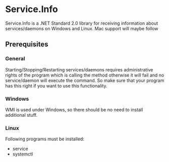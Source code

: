 # Service.Info
Service.Info is a .NET Standard 2.0 library for receiving information about services/daemons on Windows and Linux. Mac support will maybe follow

## Prerequisites
### General
Starting/Stopping/Restarting services/daemons requires administrative rights of the program which is calling the method otherwise it will fail and no service/daemon will execute the command. So make sure that your program has this right if you want to use this functionality.
### Windows
WMI is used under Windows, so there should be no need to install additional stuff.
### Linux
Following programs must be installed:
* service
* systemctl

